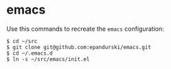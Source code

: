 # emacs

Use this commands to recreate the `emacs` configuration:

    $ cd ~/src
    $ git clone git@github.com:epandurski/emacs.git
	$ cd ~/.emacs.d
	$ ln -s ~/src/emacs/init.el
